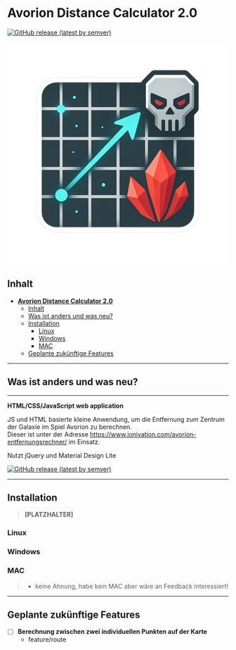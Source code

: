 # **Avorion Distance Calculator 2.0**

[![GitHub release (latest by semver)](https://img.shields.io/github/v/release/realAscot/AvorionDistanceCalculator?sort=semver)](https://github.com/realAscot/AvorionDistanceCalculator/releases)

![ADC-Logo](./assets/512x512.png)  

## Inhalt

- [**Avorion Distance Calculator 2.0**](#avorion-distance-calculator-20)
  - [Inhalt](#inhalt)
  - [Was ist anders und was neu?](#was-ist-anders-und-was-neu)
  - [Installation](#installation)
    - [Linux](#linux)
    - [Windows](#windows)
    - [MAC](#mac)
  - [Geplante zukünftige Features](#geplante-zukünftige-features)

---

## Was ist anders und was neu?

---

**HTML/CSS/JavaScript web application**  

JS und HTML basierte kleine Anwendung,
um die Entfernung zum Zentrum der Galaxie im Spiel Avorion zu berechnen.  
Dieser ist unter der Adresse <https://www.ionivation.com/avorion-entfernungsrechner/> im Einsatz.  

Nutzt jQuery und  Material Design Lite  

[![GitHub release (latest by semver)](https://img.shields.io/github/v/release/realAscot/AvorionDistanceCalculator?sort=semver)](https://github.com/realAscot/AvorionDistanceCalculator/releases)

---

## Installation

> **[PLATZHALTER]**  

### Linux

### Windows

### MAC

> - keine Ahnung, habe kein MAC aber wäre an Feedback interessiert!

---

## Geplante zukünftige Features

- [ ] **Berechnung zwischen zwei individuellen Punkten auf der Karte**  
  - feature/route  
